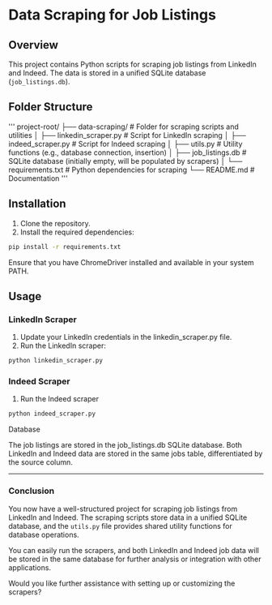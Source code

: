 # Data Scraping for Job Listings

## Overview
This project contains Python scripts for scraping job listings from LinkedIn and Indeed. The data is stored in a unified SQLite database (`job_listings.db`).

## Folder Structure
'''
project-root/
    ├── data-scraping/           # Folder for scraping scripts and utilities
    │   ├── linkedin_scraper.py  # Script for LinkedIn scraping
    │   ├── indeed_scraper.py    # Script for Indeed scraping
    │   ├── utils.py             # Utility functions (e.g., database connection, insertion)
    │   ├── job_listings.db      # SQLite database (initially empty, will be populated by scrapers)
    │   └── requirements.txt     # Python dependencies for scraping
    └── README.md                # Documentation
'''


## Installation

1. Clone the repository.
2. Install the required dependencies:

```bash
pip install -r requirements.txt
```


Ensure that you have ChromeDriver installed and available in your system PATH.

## Usage

### LinkedIn Scraper
1. Update your LinkedIn credentials in the linkedin_scraper.py file.
2. Run the LinkedIn scraper:
```bash
python linkedin_scraper.py

```
### Indeed Scraper
1. Run the Indeed scraper
```bash
python indeed_scraper.py
```

Database

The job listings are stored in the job_listings.db SQLite database. Both LinkedIn and Indeed data are stored in the same jobs table, differentiated by the source column.


---

### **Conclusion**
You now have a well-structured project for scraping job listings from LinkedIn and Indeed. The scraping scripts store data in a unified SQLite database, and the `utils.py` file provides shared utility functions for database operations.

You can easily run the scrapers, and both LinkedIn and Indeed job data will be stored in the same database for further analysis or integration with other applications.

Would you like further assistance with setting up or customizing the scrapers?
